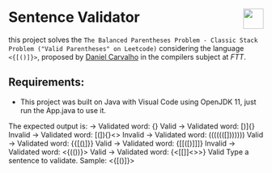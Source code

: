 
# Sentence Validator <img align="right" height="40" src="https://cdn.shortpixel.ai/client/q_glossy,ret_img,w_228,h_73/http://ftt.com.br/home/wp-content/uploads/2019/10/logo.png">

this project solves the `The Balanced Parentheses Problem - Classic Stack Problem ("Valid Parentheses" on Leetcode)` considering the language `<{[()]}>`, proposed by [Daniel Carvalho](https://github.com/danielscarvalho) in the compilers subject at *FTT*.

## Requirements:

  - This project was built on Java with Visual Code using OpenJDK 11, just run the App.java to use it.

The expected output is:
            -> Validated word: [](){}
            Valid
            -> Validated word: [)]{}
            Invalid
            -> Validated word: [(]){}<>
            Invalid
            -> Validated word: (((((([]))))))
            Valid
            -> Validated word: {{[[()]()]}}
            Valid
            -> Validated word: {[[([)]]]}
            Invalid
            -> Validated word: <{(())}>
            Valid
            -> Validated word: {<[]()[[]]<>>}
            Valid
            Type a sentence to validate. Sample: <{[()]}>
